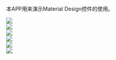 本APP用来演示Material Design控件的使用。

![](http://7xjq5l.com1.z0.glb.clouddn.com/android_transition.gif)
<br />
![](http://7xjq5l.com1.z0.glb.clouddn.com/appbar_detail.gif)
<br />
![](http://7xjq5l.com1.z0.glb.clouddn.com/m1.png)
<br />
![](http://7xjq5l.com1.z0.glb.clouddn.com/m2.png)
<br />
![](http://7xjq5l.com1.z0.glb.clouddn.com/m3.png)
<br />
![](http://7xjq5l.com1.z0.glb.clouddn.com/m4.png)


